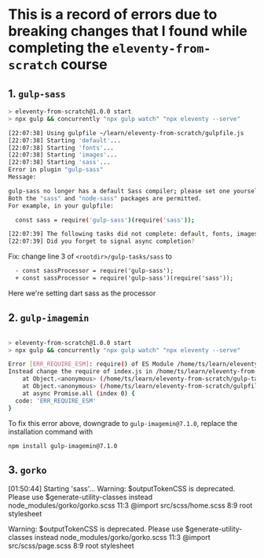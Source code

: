 # This is a record of errors due to breaking changes that I found while completing the `eleventy-from-scratch` course

## 1. `gulp-sass`

```sh
> eleventy-from-scratch@1.0.0 start
> npx gulp && concurrently "npx gulp watch" "npx eleventy --serve"

[22:07:38] Using gulpfile ~/learn/eleventy-from-scratch/gulpfile.js
[22:07:38] Starting 'default'...
[22:07:38] Starting 'fonts'...
[22:07:38] Starting 'images'...
[22:07:38] Starting 'sass'...
Error in plugin "gulp-sass"
Message:

gulp-sass no longer has a default Sass compiler; please set one yourself.
Both the "sass" and "node-sass" packages are permitted.
For example, in your gulpfile:

  const sass = require('gulp-sass')(require('sass'));

[22:07:39] The following tasks did not complete: default, fonts, images, sass
[22:07:39] Did you forget to signal async completion?
```

Fix: change line 3 of `<rootdir>/gulp-tasks/sass` to

```diff
  - const sassProcessor = require('gulp-sass');
  + const sassProcessor = require('gulp-sass')(require('sass'));
```

Here we're setting dart sass as the processor

## 2. `gulp-imagemin`

```sh

> eleventy-from-scratch@1.0.0 start
> npx gulp && concurrently "npx gulp watch" "npx eleventy --serve"

Error [ERR_REQUIRE_ESM]: require() of ES Module /home/ts/learn/eleventy-from-scratch/node_modules/gulp-imagemin/index.js from /home/ts/learn/eleventy-from-scratch/gulp-tasks/images.js not supported.
Instead change the require of index.js in /home/ts/learn/eleventy-from-scratch/gulp-tasks/images.js to a dynamic import() which is available in all CommonJS modules.
    at Object.<anonymous> (/home/ts/learn/eleventy-from-scratch/gulp-tasks/images.js:2:18)
    at Object.<anonymous> (/home/ts/learn/eleventy-from-scratch/gulpfile.js:5:16)
    at async Promise.all (index 0) {
  code: 'ERR_REQUIRE_ESM'
}
```

To fix this error above, downgrade to `gulp-imagemin@7.1.0`, replace the installation command with 

```
npm install gulp-imagemin@7.1.0
```

## 3. `gorko`

[01:50:44] Starting 'sass'...
Warning: $outputTokenCSS is deprecated. Please use $generate-utility-classes instead
    node_modules/gorko/gorko.scss 11:3  @import
    src/scss/home.scss 8:9              root stylesheet

Warning: $outputTokenCSS is deprecated. Please use $generate-utility-classes instead
    node_modules/gorko/gorko.scss 11:3  @import
    src/scss/page.scss 8:9              root stylesheet


